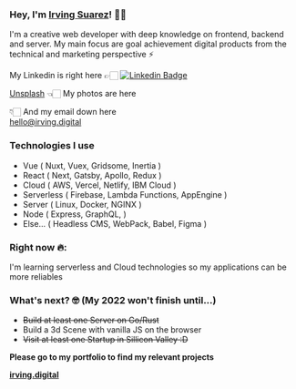 ### Hey, I'm [Irving Suarez](https://irving.digital)! 🤙🏻


I'm a creative web developer with deep knowledge on frontend, backend and server. My main focus are goal achievement digital products from the technical and marketing perspective ⚡️
<br/>


My Linkedin is right here 👉🏻 [![Linkedin Badge](https://img.shields.io/badge/-LinkedIn-blue?style=flat-square&logo=Linkedin&logoColor=white&link=https://github.com/IrfDev/)](https://www.linkedin.com/in/irving-suarez/)  <br/>

[Unsplash]([https://irving.digital/](https://unsplash.com/@irfdev)) 👈🏻 My photos are here 

👇🏻 And my email down here  <br/>
<hello@irving.digital>

### Technologies I use
- Vue ( Nuxt, Vuex, Gridsome, Inertia )
- React ( Next, Gatsby, Apollo, Redux )
- Cloud ( AWS, Vercel, Netlify, IBM Cloud )
- Serverless ( Firebase, Lambda Functions, AppEngine )
- Server ( Linux, Docker, NGINX )
- Node ( Express, GraphQL,  )
- Else... ( Headless CMS, WebPack, Babel, Figma )

### Right now 🔥: 

I'm learning serverless and Cloud technologies so my applications can be more reliables

### What's next? 🤓 (My 2022 won't finish until...)

- ~~Build at least one Server on Go/Rust~~
- Build a 3d Scene with vanilla JS on the browser
- ~~Visit at least one Startup in Sillicon Valley :D~~ 



**Please go to my portfolio to find my relevant projects**

**[irving.digital](https://irving.digital/)**

